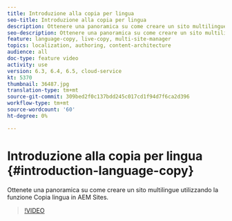 ```yaml
---
title: Introduzione alla copia per lingua
seo-title: Introduzione alla copia per lingua
description: Ottenere una panoramica su come creare un sito multilingue utilizzando Language Copy in  AEM Sites
seo-description: Ottenere una panoramica su come creare un sito multilingue utilizzando Language Copy in  AEM Sites
feature: language-copy, live-copy, multi-site-manager
topics: localization, authoring, content-architecture
audience: all
doc-type: feature video
activity: use
version: 6.3, 6.4, 6.5, cloud-service
kt: 5370
thumbnail: 36487.jpg
translation-type: tm+mt
source-git-commit: 309bed2f0c137bdd245c017cd1f94d7f6ca2d396
workflow-type: tm+mt
source-wordcount: '60'
ht-degree: 0%

---
```



# Introduzione alla copia per lingua {#introduction-language-copy}

Ottenete una panoramica su come creare un sito multilingue utilizzando la funzione Copia lingua in  AEM Sites.

>[!VIDEO](https://video.tv.adobe.com/v/36487?quality=12&learn=on)
